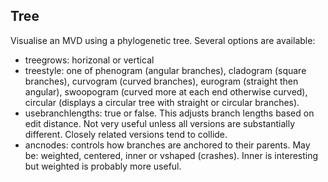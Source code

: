 ## Tree
Visualise an MVD using a phylogenetic tree. Several options are available:

* treegrows: horizonal or vertical
* treestyle: one of phenogram (angular branches), cladogram (square 
branches), curvogram (curved branches), eurogram (straight then 
angular), swoopogram (curved more at each end otherwise curved), circular 
(displays a circular tree with straight or circular branches).
* usebranchlengths: true or false. This adjusts branch lengths based on 
edit distance. Not very useful unless all versions are substantially 
different. Closely related versions tend to collide.
* ancnodes: controls how branches are anchored to their parents. May be: 
weighted, centered, inner or vshaped (crashes). Inner is interesting but 
weighted is probably more useful.
